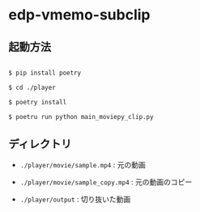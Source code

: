 # edp-vmemo-subclip

## 起動方法

```sh

$ pip install poetry

$ cd ./player

$ poetry install

$ poetru run python main_moviepy_clip.py

```

## ディレクトリ

- `./player/movie/sample.mp4` : 元の動画

- `./player/movie/sample_copy.mp4` : 元の動画のコピー

- `./player/output` : 切り抜いた動画
